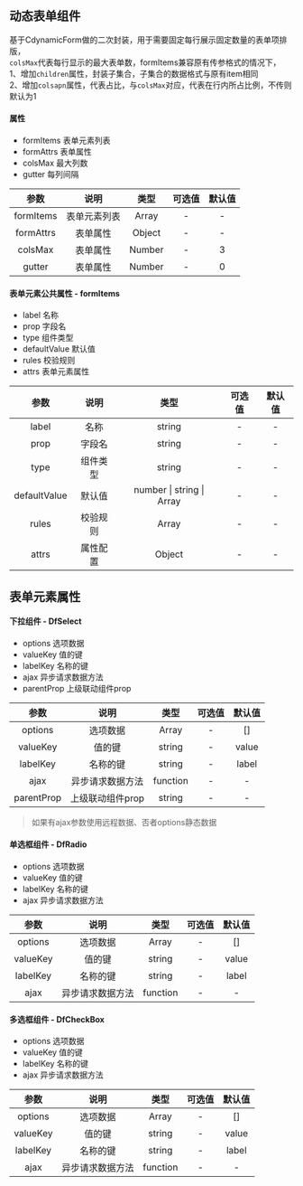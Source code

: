 ## 动态表单组件
基于CdynamicForm做的二次封装，用于需要固定每行展示固定数量的表单项排版，  
`colsMax`代表每行显示的最大表单数，formItems兼容原有传参格式的情况下，  
1、增加`children`属性，封装子集合，子集合的数据格式与原有item相同  
2、增加`colsapn`属性，代表占比，与`colsMax`对应，代表在行内所占比例，不传则默认为1

#### 属性
- formItems 表单元素列表
- formAttrs 表单属性
- colsMax 最大列数
- gutter 每列间隔

|参数|说明|类型|可选值|默认值|
|:-:|:-:|:-:|:-:|:-:|
|formItems|表单元素列表|Array|-|-|
|formAttrs|表单属性|Object|-|-|
|colsMax|表单属性|Number|-|3|
|gutter|表单属性|Number|-|0|

#### 表单元素公共属性 - formItems
- label 名称
- prop 字段名
- type 组件类型
- defaultValue 默认值
- rules 校验规则
- attrs 表单元素属性

|参数|说明|类型|可选值|默认值|
|:-:|:-:|:-:|:-:|:-:|
|label|名称|string|-|-|
|prop|字段名|string|-|-|
|type|组件类型|string|-|-|
|defaultValue|默认值|number \| string \| Array|-|-|
|rules|校验规则|Array|-|-|
|attrs|属性配置|Object|-|-|

## 表单元素属性

#### 下拉组件 - DfSelect
- options 选项数据
- valueKey 值的键
- labelKey 名称的键
- ajax 异步请求数据方法
- parentProp 上级联动组件prop

|参数|说明|类型|可选值|默认值|
|:-:|:-:|:-:|:-:|:-:|
|options|选项数据|Array|-|[]|
|valueKey|值的键|string|-|value|
|labelKey|名称的键|string|-|label|
|ajax|异步请求数据方法|function|-|-|
|parentProp|上级联动组件prop|string|-|-|

> 如果有ajax参数使用远程数据、否者options静态数据

#### 单选框组件 - DfRadio
- options 选项数据
- valueKey 值的键
- labelKey 名称的键
- ajax 异步请求数据方法

|参数|说明|类型|可选值|默认值|
|:-:|:-:|:-:|:-:|:-:|
|options|选项数据|Array|-|[]|
|valueKey|值的键|string|-|value|
|labelKey|名称的键|string|-|label|
|ajax|异步请求数据方法|function|-|-|

#### 多选框组件 - DfCheckBox
- options 选项数据
- valueKey 值的键
- labelKey 名称的键
- ajax 异步请求数据方法

|参数|说明|类型|可选值|默认值|
|:-:|:-:|:-:|:-:|:-:|
|options|选项数据|Array|-|[]|
|valueKey|值的键|string|-|value|
|labelKey|名称的键|string|-|label|
|ajax|异步请求数据方法|function|-|-|
